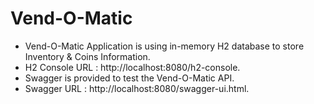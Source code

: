 # Vend-O-Matic

* Vend-O-Matic Application is using in-memory H2 database to store Inventory & Coins Information.
* H2 Console URL :  http://localhost:8080/h2-console.
* Swagger is provided to test the Vend-O-Matic API.
* Swagger URL : http://localhost:8080/swagger-ui.html.
